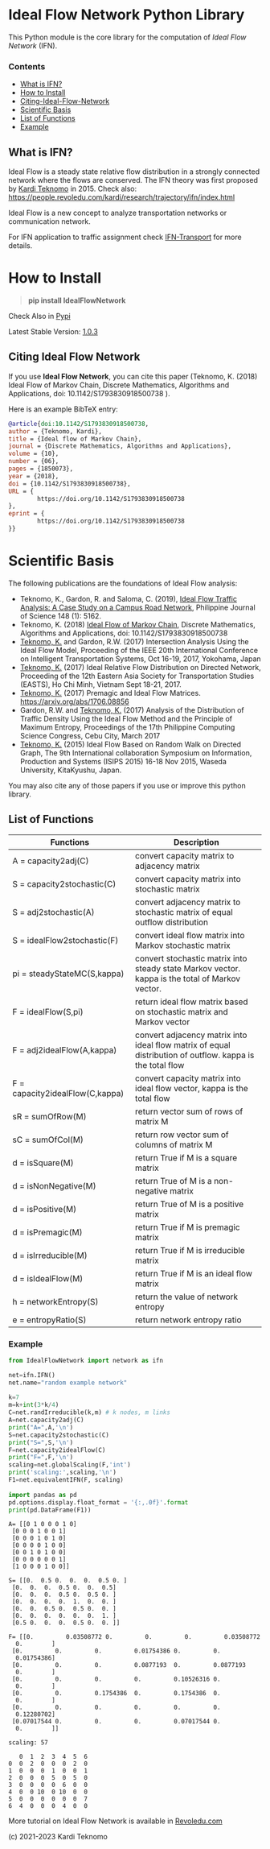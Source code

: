# Ideal Flow Network Python Library


This Python module is the core library for the computation of *Ideal Flow Network* (IFN). 

### Contents
* [What is IFN?](#What-is-IFN?)
* [How to Install](#How-to-Install)
* [Citing-Ideal-Flow-Network](#Citing-Ideal-Flow-Network)
* [Scientific Basis](#Scientific-Basis)
* [List of Functions](#List-of-Functions)
* [Example](#Example)


## What is IFN?

Ideal Flow is a steady state relative flow distribution in a strongly connected network where the flows are conserved. The IFN theory was first proposed by [Kardi Teknomo](http://people.revoledu.com/kardi/) in 2015. Check also: https://people.revoledu.com/kardi/research/trajectory/ifn/index.html

Ideal Flow is a new concept to analyze transportation networks or communication network. 

For IFN application to traffic assignment check [IFN-Transport](https://github.com/teknomo/ifn-transport) for more details. 


# How to Install

 > **pip install IdealFlowNetwork**

Check Also in [Pypi](https://pypi.org/project/IdealFlowNetwork/)

Latest Stable Version: [1.0.3](https://pypi.org/project/IdealFlowNetwork/1.0.3/)



## Citing Ideal Flow Network
If you use **Ideal Flow Network**, you can cite this paper (Teknomo, K. (2018) Ideal Flow of Markov Chain, Discrete Mathematics, Algorithms and Applications, doi: 10.1142/S1793830918500738 ).

Here is an example BibTeX entry:

```bibtex
@article{doi:10.1142/S1793830918500738,
author = {Teknomo, Kardi},
title = {Ideal flow of Markov Chain},
journal = {Discrete Mathematics, Algorithms and Applications},
volume = {10},
number = {06},
pages = {1850073},
year = {2018},
doi = {10.1142/S1793830918500738},
URL = { 
        https://doi.org/10.1142/S1793830918500738
},
eprint = { 
        https://doi.org/10.1142/S1793830918500738
}}
```

# Scientific Basis
The following publications are the foundations of Ideal Flow analysis:

+ Teknomo, K., Gardon, R. and Saloma, C. (2019), [Ideal Flow Traffic Analysis: A Case Study on a Campus Road Network](https://philjournalsci.dost.gov.ph/images/pdf/pjs_pdf/vol148no1/ideal-flow-trappic-analysis_.pdf), Philippine Journal of Science 148 (1): 5162.
+ Teknomo, K. (2018) [Ideal Flow of Markov Chain](https://www.worldscientific.com/doi/pdf/10.1142/S1793830918500738), Discrete Mathematics, Algorithms and Applications, doi: 10.1142/S1793830918500738 
+ [Teknomo, K.](http://people.revoledu.com/kardi/publication/index.html) and Gardon, R.W. (2017) Intersection Analysis Using the Ideal Flow Model, Proceeding of the IEEE 20th International Conference on Intelligent Transportation Systems, Oct 16-19, 2017, Yokohama, Japan
+ [Teknomo, K.](http://people.revoledu.com/kardi/publication/index.html) (2017) Ideal Relative Flow Distribution on Directed Network, Proceeding of the 12th Eastern Asia Society for Transportation Studies (EASTS), Ho Chi Minh, Vietnam Sept 18-21, 2017.
+ [Teknomo, K.](https://arxiv.org/abs/1706.08856) (2017) Premagic and Ideal Flow Matrices. https://arxiv.org/abs/1706.08856
+ Gardon, R.W. and [Teknomo, K.](http://people.revoledu.com/kardi/publication/index.html) (2017) Analysis of the Distribution of Traffic Density Using the Ideal Flow Method and the Principle of Maximum Entropy, Proceedings of the 17th Philippine Computing Science Congress, Cebu City, March 2017
+ [Teknomo, K.](http://people.revoledu.com/kardi/publication/index.html) (2015) Ideal Flow Based on Random Walk on Directed Graph, The 9th International collaboration Symposium on Information, Production and Systems (ISIPS 2015) 16-18 Nov 2015, Waseda University, KitaKyushu, Japan. 

You may also cite any of those papers if you use or improve this python library.


<a name="list_functions"></a>
## List of Functions

Functions  | Description
---------- | -----------
A = capacity2adj(C) | convert capacity matrix to adjacency matrix
S = capacity2stochastic(C) | convert capacity matrix into stochastic matrix
S = adj2stochastic(A) | convert adjacency matrix to stochastic matrix of equal outflow distribution
S = idealFlow2stochastic(F) | convert ideal flow matrix into Markov stochastic matrix 
pi = steadyStateMC(S,kappa) | convert stochastic matrix into steady state Markov vector. kappa is the total of Markov vector.
F = idealFlow(S,pi) | return ideal flow matrix based on stochastic matrix and Markov vector
F = adj2idealFlow(A,kappa) | convert adjacency matrix into ideal flow matrix of equal distribution of outflow. kappa is the total flow    
F = capacity2idealFlow(C,kappa) | convert capacity matrix into ideal flow vector, kappa is the total flow
sR = sumOfRow(M) | return vector sum of rows of matrix M
sC = sumOfCol(M) | return row vector sum of columns of matrix M
d = isSquare(M) | return True if M is a square matrix
d = isNonNegative(M) | return True of M is a non-negative matrix
d = isPositive(M) | return True of M is a positive matrix
d = isPremagic(M) | return True if M is premagic matrix
d = isIrreducible(M) | return True if M is irreducible matrix
d = isIdealFlow(M) | return True if M is an ideal flow matrix
h = networkEntropy(S) | return the value of network entropy
e = entropyRatio(S) | return network entropy ratio

<a name="example"></a>
### Example


```python
from IdealFlowNetwork import network as ifn

net=ifn.IFN()
net.name="random example network"
        
k=7
m=k+int(3*k/4)        
C=net.randIrreducible(k,m) # k nodes, m links
A=net.capacity2adj(C)
print("A=",A,'\n')
S=net.capacity2stochastic(C)
print("S=",S,'\n')
F=net.capacity2idealFlow(C)
print("F=",F,'\n')
scaling=net.globalScaling(F,'int')
print('scaling:',scaling,'\n')
F1=net.equivalentIFN(F, scaling)
        
import pandas as pd
pd.options.display.float_format = '{:,.0f}'.format
print(pd.DataFrame(F1))
```

    A= [[0 1 0 0 0 1 0]
     [0 0 0 1 0 0 1]
     [0 0 0 1 0 1 0]
     [0 0 0 0 1 0 0]
     [0 0 1 0 1 0 0]
     [0 0 0 0 0 0 1]
     [1 0 0 0 1 0 0]] 
    
    S= [[0.  0.5 0.  0.  0.  0.5 0. ]
     [0.  0.  0.  0.5 0.  0.  0.5]
     [0.  0.  0.  0.5 0.  0.5 0. ]
     [0.  0.  0.  0.  1.  0.  0. ]
     [0.  0.  0.5 0.  0.5 0.  0. ]
     [0.  0.  0.  0.  0.  0.  1. ]
     [0.5 0.  0.  0.  0.5 0.  0. ]] 
    
    F= [[0.         0.03508772 0.         0.         0.         0.03508772
      0.        ]
     [0.         0.         0.         0.01754386 0.         0.
      0.01754386]
     [0.         0.         0.         0.0877193  0.         0.0877193
      0.        ]
     [0.         0.         0.         0.         0.10526316 0.
      0.        ]
     [0.         0.         0.1754386  0.         0.1754386  0.
      0.        ]
     [0.         0.         0.         0.         0.         0.
      0.12280702]
     [0.07017544 0.         0.         0.         0.07017544 0.
      0.        ]] 
    
    scaling: 57 
    
       0  1  2  3  4  5  6
    0  0  2  0  0  0  2  0
    1  0  0  0  1  0  0  1
    2  0  0  0  5  0  5  0
    3  0  0  0  0  6  0  0
    4  0  0 10  0 10  0  0
    5  0  0  0  0  0  0  7
    6  4  0  0  0  4  0  0
    


More tutorial on Ideal Flow Network is available in [Revoledu.com](http://people.revoledu.com/kardi/tutorial/IFN/)

(c) 2021-2023 Kardi Teknomo

